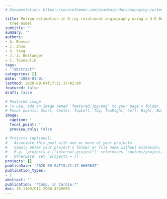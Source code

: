 ```yaml
---
# Documentation: https://sourcethemes.com/academic/docs/managing-content/

title: Motion estimation in X-ray rotational angiography using a 3-D Deformable coronary
  tree model
subtitle: ''
summary: ''
authors:
- A. Bousse
- J. Zhou
- G. Yang
- J.-J. Bellanger
- C. Toumoulin
tags:
- '"abstract"'
categories: []
date: '2008-01-01'
lastmod: 2020-09-04T17:21:17+02:00
featured: false
draft: false

# Featured image
# To use, add an image named `featured.jpg/png` to your page's folder.
# Focal points: Smart, Center, TopLeft, Top, TopRight, Left, Right, BottomLeft, Bottom, BottomRight.
image:
  caption: ''
  focal_point: ''
  preview_only: false

# Projects (optional).
#   Associate this post with one or more of your projects.
#   Simply enter your project's folder or file name without extension.
#   E.g. `projects = ["internal-project"]` references `content/project/deep-learning/index.md`.
#   Otherwise, set `projects = []`.
projects: []
publishDate: '2020-09-04T15:21:17.660963Z'
publication_types:
- 1
abstract: ''
publication: '*Comp. in Cardio.*'
doi: 10.1109/CIC.2008.4749095
---
```

